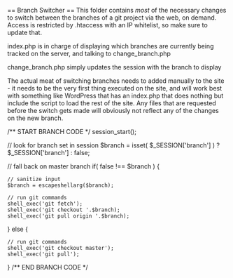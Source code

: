 == Branch Switcher ==
This folder contains *most* of the necessary changes to switch between the
branches of a git project via the web, on demand. Access is restricted by 
.htaccess with an IP whitelist, so make sure to update that.

index.php is in charge of displaying which branches are currently being tracked
on the server, and talking to change_branch.php

change_branch.php simply updates the session with the branch to display

The actual meat of switching branches needs to added manually to the site - 
it needs to be the very first thing executed on the site, and will work best 
with something like WordPress that has an index.php that does nothing but 
include the script to load the rest of the site. Any files that are requested 
before the switch gets made will obviously not reflect any of the changes on
the new branch. 

/** START BRANCH CODE  */
session_start();

// look for branch set in session
$branch = isset( $_SESSION['branch'] ) ? $_SESSION['branch'] : false;

// fall back on master branch
if( false !== $branch ) {
    
    // sanitize input
    $branch = escapeshellarg($branch);
    
    // run git commands
    shell_exec('git fetch');   
    shell_exec('git checkout '.$branch);
    shell_exec('git pull origin '.$branch);
} else {    
    
    // run git commands
    shell_exec('git checkout master');
    shell_exec('git pull');
}
/** END BRANCH CODE */
